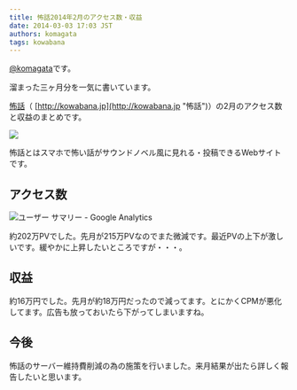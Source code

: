 ```yaml
---
title: 怖話2014年2月のアクセス数・収益
date: 2014-03-03 17:03 JST
authors: komagata
tags: kowabana
---
```

 [@komagata](http://twitter.com/komagata)です。

溜まった三ヶ月分を一気に書いています。

 [怖話](http://kowabana.jp "怖話")（ [http://kowabana.jp](http://kowabana.jp "怖話")）の2月のアクセス数と収益のまとめです。  

[![](https://lh4.googleusercontent.com/-8-pkth8ETpA/UYjg32awOAI/AAAAAAAADKg/0h8DP9Cg4CQ/s400/Screen%2520Shot%25202013-05-07%2520at%25208.08.34%2520PM.png)](http://kowabana.jp)

怖話とはスマホで怖い話がサウンドノベル風に見れる・投稿できるWebサイトです。

## アクセス数

![ユーザー サマリー - Google Analytics](http://gyazo.com/bd1ca3c87aec9aa672717d5eb6a53d75.png)

約202万PVでした。先月が215万PVなのでまた微減です。最近PVの上下が激しいです。緩やかに上昇したいところですが・・・。

## 収益

約16万円でした。先月が約18万円だったので減ってます。とにかくCPMが悪化してます。広告も放っておいたら下がってしまいますね。

## 今後

怖話のサーバー維持費削減の為の施策を行いました。来月結果が出たら詳しく報告したいと思います。
